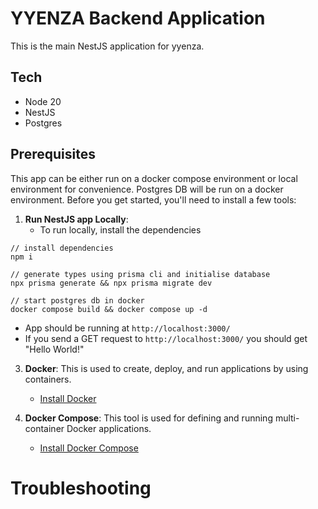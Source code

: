 # YYENZA Backend Application

This is the main NestJS application for yyenza.

## Tech
- Node 20
- NestJS
- Postgres


## Prerequisites

This app can be either run on a docker compose environment or local environment for convenience. Postgres DB will be run on a docker environment. Before you get started, you'll need to install a few tools:

1. **Run NestJS app Locally**:
   - To run locally, install the dependencies
```
// install dependencies
npm i

// generate types using prisma cli and initialise database
npx prisma generate && npx prisma migrate dev

// start postgres db in docker
docker compose build && docker compose up -d
```
   - App should be running at `http://localhost:3000/`
   - If you send a GET request to `http://localhost:3000/` you should get "Hello World!"
  
3. **Docker**: This is used to create, deploy, and run applications by using containers.
    - [Install Docker](https://docs.docker.com/get-docker/)

4. **Docker Compose**: This tool is used for defining and running multi-container Docker applications.
    - [Install Docker Compose](https://docs.docker.com/compose/install/)

   
# Troubleshooting
